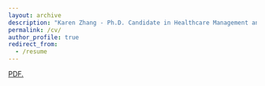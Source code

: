 ```yaml
---
layout: archive
description: "Karen Zhang - Ph.D. Candidate in Healthcare Management and Economics at Wharton"
permalink: /cv/
author_profile: true
redirect_from:
  - /resume
---
```

<a href="https://github.com/zhkaren/zhkaren.github.io/raw/master/files/CV.pdf" target="_blank">PDF.</a>
